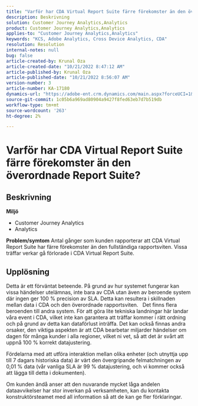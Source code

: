 ```yaml
---
title: "Varför har CDA Virtual Report Suite färre förekomster än den överordnade Report Suite?"
description: Beskrivning
solution: Customer Journey Analytics,Analytics
product: Customer Journey Analytics,Analytics
applies-to: "Customer Journey Analytics,Analytics"
keywords: "KCS, Adobe Analytics, Cross Device Analytics, CDA"
resolution: Resolution
internal-notes: null
bug: false
article-created-by: Krunal Oza
article-created-date: "10/21/2022 8:47:12 AM"
article-published-by: Krunal Oza
article-published-date: "10/21/2022 8:56:07 AM"
version-number: 3
article-number: KA-17180
dynamics-url: "https://adobe-ent.crm.dynamics.com/main.aspx?forceUCI=1&pagetype=entityrecord&etn=knowledgearticle&id=e6ec45f4-1c51-ed11-bba2-0022480867fb"
source-git-commit: 1c05b6a969ad80904a9427f8fed63eb7d7b519db
workflow-type: tm+mt
source-wordcount: '263'
ht-degree: 2%

---
```


# Varför har CDA Virtual Report Suite färre förekomster än den överordnade Report Suite?

## Beskrivning

<b>Miljö</b>
- Customer Journey Analytics
- Analytics 



<b>Problem/symtom</b>
Antal gånger som kunden rapporterar att CDA Virtual Report Suite har färre förekomster än den fullständiga rapportsviten. Vissa träffar verkar gå förlorade i CDA Virtual Report Suite.


## Upplösning


Detta är ett förväntat beteende. På grund av hur systemet fungerar kan vissa händelser utelämnas, inte bara av CDA utan även av beroende system där ingen ger 100 % precision av SLA. Detta kan resultera i skillnaden mellan data i CDA och den överordnade rapportsviten.
 
Det finns flera beroenden till andra system. För att göra lite tekniska landningar här landar våra event i CDA, vilket inte kan garantera att träffar kommer i rätt ordning och på grund av detta kan dataförlust inträffa. Det kan också finnas andra orsaker, den viktiga aspekten är att CDA bearbetar miljarder händelser om dagen för många kunder i alla regioner, vilket ni vet, så att det är svårt att uppnå 100 % korrekt datajustering.

Fördelarna med att utföra interaktion mellan olika enheter (och utnyttja upp till 7 dagars historiska data) är värt den övergripande felmatchningen av 0,01 % data (vår vanliga SLA är 99 % datajustering, och vi kommer också att lägga till detta i dokumenten).

Om kunden ändå anser att den nuvarande mycket låga andelen dataavvikelser har stor inverkan på verksamheten, kan du kontakta konstruktörsteamet med all information så att de kan ge fler förklaringar.
